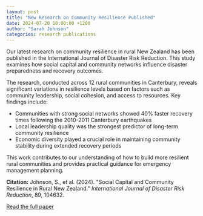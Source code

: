 ```yaml
---
layout: post
title: "New Research on Community Resilience Published"
date: 2024-07-20 10:00:00 +1200
author: "Sarah Johnson"
categories: research publications
---
```


Our latest research on community resilience in rural New Zealand has been published in the International Journal of Disaster Risk Reduction. This study examines how social capital and community networks influence disaster preparedness and recovery outcomes.

The research, conducted across 12 rural communities in Canterbury, reveals significant variations in resilience levels based on factors such as community leadership, social cohesion, and access to resources. Key findings include:

- Communities with strong social networks showed 40% faster recovery times following the 2010-2011 Canterbury earthquakes
- Local leadership quality was the strongest predictor of long-term community resilience
- Economic diversity played a crucial role in maintaining community stability during extended recovery periods

This work contributes to our understanding of how to build more resilient rural communities and provides practical guidance for emergency management planning.

**Citation:** Johnson, S., et al. (2024). "Social Capital and Community Resilience in Rural New Zealand." *International Journal of Disaster Risk Reduction*, 89, 104632.

[Read the full paper](https://example.com/paper-link)

